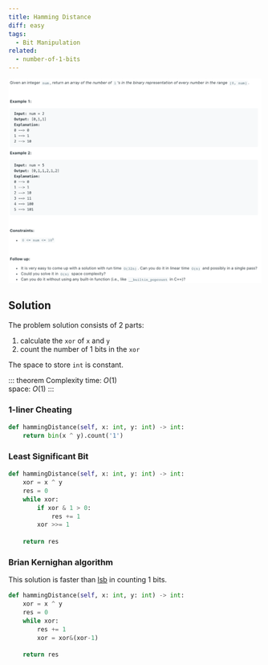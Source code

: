 ```yaml
---
title: Hamming Distance
diff: easy
tags:
  - Bit Manipulation
related:
  - number-of-1-bits
---
```


<img class="medium-zoom" src="/algo/counting-bits.png" alt="https://leetcode.com/problems/counting-bits">

## Solution

The problem solution consists of 2 parts:

1. calculate the `xor` of `x` and `y`
2. count the number of $1$ bits in the `xor`

The space to store `int` is constant.

::: theorem Complexity
time: $O(1)$  
space: $O(1)$
:::

### 1-liner Cheating

```py
def hammingDistance(self, x: int, y: int) -> int:
    return bin(x ^ y).count('1')
```

### Least Significant Bit

```py
def hammingDistance(self, x: int, y: int) -> int:
    xor = x ^ y
    res = 0
    while xor:
        if xor & 1 > 0:
            res += 1
        xor >>= 1

    return res
```

### Brian Kernighan algorithm

This solution is faster than [lsb](#least-significant-bit) in counting $1$ bits.

```py
def hammingDistance(self, x: int, y: int) -> int:
    xor = x ^ y
    res = 0
    while xor:
        res += 1
        xor = xor&(xor-1)

    return res
```
